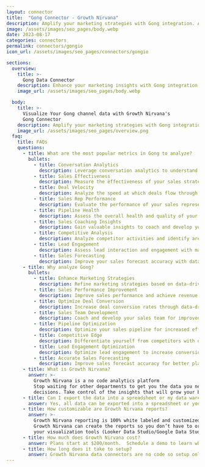 ```yaml
---
layout: connector
title:  "Gong Connector - Growth Nirvana"
description: Amplify your marketing strategies with Gong integration. Analyze campaign data and gather insights to optimize marketing performance.
image: /assets/images/seo_pages/body.webp
date: 2023-08-17
categories: connectors
permalink: connectors/gongio
icon_url: /assets/images/seo_pages/connectors/gongio

sections:
  overview:
    title: >-
      Gong Data Connector
    description: Enhance your marketing insights with Gong integration. Unlock valuable data and gain actionable insights to shape marketing strategies and drive operational excellence.
    image_url: /assets/images/seo_pages/body.webp

  body:
    title: >-
      Visualize Your Gong channel data with Growth Nirvana's
      Gong Connector
    description: Amplify your marketing strategies with Gong integration. Analyze campaign data and gather insights to optimize marketing performance.
    image_url: /assets/images/seo_pages/overview.png
  faq:
    title: FAQs
    questions:
      - title: What are the most popular metrics in Gong to analyze?
        bullets:
          - title: Conversation Analytics
            description: Leverage conversation analytics to understand customer interactions and sentiment.
          - title: Sales Effectiveness
            description: Measure the effectiveness of your sales strategies and tactics.
          - title: Deal Velocity
            description: Analyze the speed at which deals flow through your pipeline.
          - title: Sales Rep Performance
            description: Evaluate the performance of your sales representatives and identify areas for improvement.
          - title: Pipeline Health
            description: Assess the overall health and quality of your sales pipeline.
          - title: Sales Coaching Insights
            description: Gain valuable insights to coach and develop your sales team.
          - title: Competitive Analysis
            description: Analyze competitor activities and identify areas for differentiation.
          - title: Lead Engagement
            description: Assess lead interaction and engagement with marketing materials.
          - title: Sales Forecasting
            description: Improve your sales forecast accuracy with data-driven insights.
      - title: Why analyze Gong?
        bullets:
          - title: Enhance Marketing Strategies
            description: Refine marketing strategies based on data-driven insights.
          - title: Sales Performance Improvement
            description: Improve sales performance and achieve revenue goals.
          - title: Optimize Deal Conversion
            description: Increase deal conversion rates through data-driven tactics.
          - title: Sales Team Development
            description: Coach and develop your sales team for improved results.
          - title: Pipeline Optimization
            description: Optimize your sales pipeline for increased efficiency and success.
          - title: Competitive Edge
            description: Differentiate yourself from competitors with deep market insights.
          - title: Lead Engagement Optimization
            description: Optimize lead engagement to increase conversion rates.
          - title: Accurate Sales Forecasting
            description: Improve sales forecast accuracy for better planning and decision-making.
      - title: What is Growth Nirvana?
        answer: >-
          Growth Nirvana is a no code analytics platform 
          Stop waiting for other departments to get you the data you need to make critical business 
          decisions. Take control of the insights that will grow your business.
      - title: Can I export the data into a spreadsheet or my data warehouse?
        answer: Yes, all data can be exported into a spreadsheet or your data warehouse (Google BigQuery, AWS, Snowflake, Azure, etc)
      - title: How customizable are Growth Nirvana reports?
        answer: >-
          Growth Nirvana reporting is 100% white labeled and customized to your specifications.
          Growth Nirvana can create the reports so you don’t have to or you can connect
          your visualization tools (Looker Data Studio/Google Data Studio, Tableau, PowerBI, etc) to Growth Nirvana.
      - title: How much does Growth Nirvana cost?
        answer: Plans start at $200/month.  Schedule a demo to learn what plan is best for you.
      - title: How long does it take to setup?
        answer: Growth Nirvana data connectors are no code so setup only requires a few clicks.
---
```

